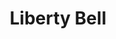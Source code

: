 ---
pid: ch106
title: Liberty Bell
location_transcription: North Philadelphia/Norris Square Park
coordinates: "[-75.13471651823, 39.982726944033]"
zipcode: '19111'
gen_neighborhood: Northeast Philadelphia
neighborhood: Lawndale,Castor Gardens
outside_phl: 
age: '27'
age_range: 20-29
instagram: 
image_file_name: ch_106.jpg
proposal_transcription: 
topic: History
topic_summary: 0, 0
type: Other No Form
keywords_other: 
credit: Ramon
image_labels: Liberty Bell
twitter: 
facebook: 
permalink: "/monuments/ch106/"
layout: item-page
---